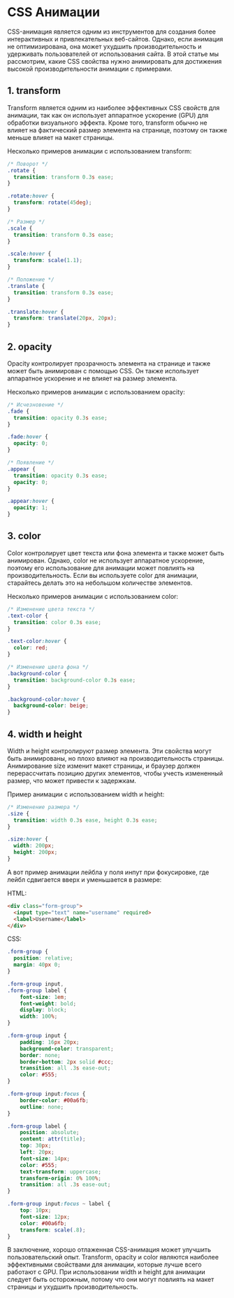# CSS Анимации

CSS-анимация является одним из инструментов для создания более интерактивных и привлекательных веб-сайтов. Однако, если анимация не оптимизирована, она может ухудшить производительность и удерживать пользователей от использования сайта. В этой статье мы рассмотрим, какие CSS свойства нужно анимировать для достижения высокой производительности анимации с примерами.

## 1. transform

Transform является одним из наиболее эффективных CSS свойств для анимации, так как он использует аппаратное ускорение (GPU) для обработки визуального эффекта. Кроме того, transform обычно не влияет на фактический размер элемента на странице, поэтому он также меньше влияет на макет страницы.

Несколько примеров анимации с использованием transform:

```css
/* Поворот */
.rotate {
  transition: transform 0.3s ease;
}

.rotate:hover {
  transform: rotate(45deg);
}

/* Размер */
.scale {
  transition: transform 0.3s ease;
}

.scale:hover {
  transform: scale(1.1);
}

/* Положение */
.translate {
  transition: transform 0.3s ease;
}

.translate:hover {
  transform: translate(20px, 20px);
}
```

## 2. opacity

Opacity контролирует прозрачность элемента на странице и также может быть анимирован с помощью CSS. Он также использует аппаратное ускорение и не влияет на размер элемента.

Несколько примеров анимации с использованием opacity:

```css
/* Исчезновение */
.fade {
  transition: opacity 0.3s ease;
}

.fade:hover {
  opacity: 0;
}

/* Появление */
.appear {
  transition: opacity 0.3s ease;
  opacity: 0;
}

.appear:hover {
  opacity: 1;
}
```

## 3. color

Color контролирует цвет текста или фона элемента и также может быть анимирован. Однако, color не использует аппаратное ускорение, поэтому его использование для анимации может повлиять на производительность. Если вы используете color для анимации, старайтесь делать это на небольшом количестве элементов.

Несколько примеров анимации с использованием color:

```css
/* Изменение цвета текста */
.text-color {
  transition: color 0.3s ease;
}

.text-color:hover {
  color: red;
}

/* Изменение цвета фона */
.background-color {
  transition: background-color 0.3s ease;
}

.background-color:hover {
  background-color: beige;
}
```

## 4. width и height

Width и height контролируют размер элемента. Эти свойства могут быть анимированы, но плохо влияют на производительность страницы. Анимирование size изменит макет страницы, и браузер должен перерассчитать позицию других элементов, чтобы учесть измененный размер, что может привести к задержкам.

Пример анимации с использованием width и height:

```css
/* Изменение размера */
.size {
  transition: width 0.3s ease, height 0.3s ease;
}

.size:hover {
  width: 200px;
  height: 200px;
}
```

А вот пример анимации лейбла у поля инпут при фокусировке, где лейбл сдвигается вверх и уменьшается в размере:

HTML:

```html
<div class="form-group">
  <input type="text" name="username" required>
  <label>Username</label>
</div>
```

CSS:

```css
.form-group {
  position: relative;
  margin: 40px 0;
}

.form-group input,
.form-group label {
    font-size: 1em;
    font-weight: bold;
    display: block;
    width: 100%;
}

.form-group input {
    padding: 16px 20px;
    background-color: transparent;
    border: none;
    border-bottom: 2px solid #ccc;
    transition: all .3s ease-out;
    color: #555;
}

.form-group input:focus {
    border-color: #00a6fb;
    outline: none;
}

.form-group label {
    position: absolute;
    content: attr(title);
    top: 30px;
    left: 20px;
    font-size: 14px;
    color: #555;
    text-transform: uppercase;
    transform-origin: 0% 100%;
    transition: all .3s ease-out;
}

.form-group input:focus ~ label {
    top: 10px;
    font-size: 12px;
    color: #00a6fb;
    transform: scale(.8);
}
```

В заключение, хорошо отлаженная CSS-анимация может улучшить пользовательский опыт. Transform, opacity и color являются наиболее эффективными свойствами для анимации, которые лучше всего работают с GPU. При использовании width и height для анимации следует быть осторожным, потому что они могут повлиять на макет страницы и ухудшить производительность.
